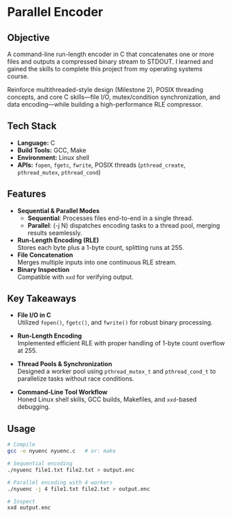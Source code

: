 # Parallel Encoder

## Objective

A command-line run-length encoder in C that concatenates one or more files and outputs a compressed binary stream to STDOUT. I learned and gained the skills to complete this project from my operating systems course.

Reinforce multithreaded-style design (Milestone 2), POSIX threading concepts, and core C skills—file I/O, mutex/condition synchronization, and data encoding—while building a high-performance RLE compressor.

## Tech Stack

- **Language:** C  
- **Build Tools:** GCC, Make 
- **Environment:** Linux shell  
- **APIs:** `fopen`, `fgetc`, `fwrite`, POSIX threads (`pthread_create`, `pthread_mutex`, `pthread_cond`)

## Features

- **Sequential & Parallel Modes**  
  - **Sequential**: Processes files end-to-end in a single thread.  
  - **Parallel**: (-j N) dispatches encoding tasks to a thread pool, merging results seamlessly.  
- **Run-Length Encoding (RLE)**  
  Stores each byte plus a 1-byte count, splitting runs at 255.  
- **File Concatenation**  
  Merges multiple inputs into one continuous RLE stream.  
- **Binary Inspection**  
  Compatible with `xxd` for verifying output.

## Key Takeaways

- **File I/O in C**  
  Utilized `fopen()`, `fgetc()`, and `fwrite()` for robust binary processing.

- **Run-Length Encoding**  
  Implemented efficient RLE with proper handling of 1-byte count overflow at 255.

- **Thread Pools & Synchronization**  
  Designed a worker pool using `pthread_mutex_t` and `pthread_cond_t` to parallelize tasks without race conditions.

- **Command-Line Tool Workflow**  
  Honed Linux shell skills, GCC builds, Makefiles, and `xxd`-based debugging.

## Usage

```bash
# Compile
gcc -o nyuenc nyuenc.c   # or: make

# Sequential encoding
./nyuenc file1.txt file2.txt > output.enc

# Parallel encoding with 4 workers
./nyuenc -j 4 file1.txt file2.txt > output.enc

# Inspect
xxd output.enc

